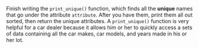 <!--title={print_unique()}-->

<!--badges={Python:100,Software Engineering:20}-->

<!--concepts={Sets.mdx, class_variables.mdx}-->

Finish writing the `print_unique()` function, which finds all the **unique** names that go under the attribute `attribute`. After you have them, print them all out sorted, then return the unique attributes. A `print_unique()` function is very helpful for a car dealer because it allows him or her to quickly access a sets of data containing all the car makes, car models, and years made in his or her lot.